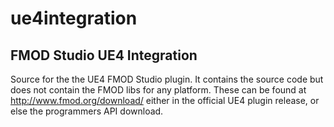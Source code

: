 # ue4integration
FMOD Studio UE4 Integration
---------------------------
Source for the the UE4 FMOD Studio plugin.  It contains the source code but does
not contain the FMOD libs for any platform.  These can be found at http://www.fmod.org/download/
either in the official UE4 plugin release, or else the programmers API download.
